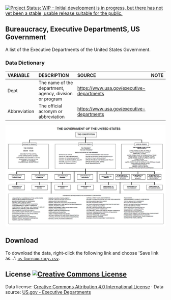 
[![Project Status: WIP – Initial development is in progress, but there has not yet been a stable, usable release suitable for the public.](http://www.repostatus.org/badges/latest/wip.svg)](http://www.repostatus.org/#wip)

Bureaucracy, Executive DepartmentS, US Government
-------------------------------------------------

A list of the Executive Departments of the United States Government.

### Data Dictionary

| VARIABLE     | DESCRIPTION                                             | SOURCE                                      | NOTE |
|:-------------|:--------------------------------------------------------|:--------------------------------------------|:-----|
| Dept         | The name of the department, agency, division or program | <https://www.usa.gov/executive-departments> |      |
| Abbreviation | The official acronym or abbreviation                    | <https://www.usa.gov/executive-departments> |      |

![](https://github.com/tiernanmartin/datasets/raw/master/us-bureaucracy/resources/Chart_of_the_Government_of_the_United_States,_2011.jpg)

Download
--------

To download the data, right-click the following link and choose 'Save link as...': [`us-bureaucracy.csv`](https://github.com/tiernanmartin/datasets/raw/master/us-bureaucracy/data/us-bureaucracy.csv).

License <a rel="license" href="http://creativecommons.org/licenses/by/4.0/"><img alt="Creative Commons License" style="border-width:0" src="https://i.creativecommons.org/l/by/4.0/80x15.png" /></a>
----------------------------------------------------------------------------------------------------------------------------------------------------------------------------------------------------

Data license: [Creative Commons Attribution 4.0 International License](http://creativecommons.org/licenses/by/4.0/) · Data source: [US.gov - Executive Departments](https://www.usa.gov/executive-departments)
